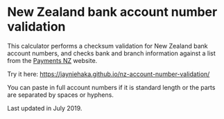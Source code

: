 # New Zealand bank account number validation

This calculator performs a checksum validation for New Zealand bank account numbers, and checks bank and branch information against a list from the [Payments NZ](https://www.paymentsnz.co.nz/resources/industry-registers/bank-branch-register/) website.

Try it here: https://jayniehaka.github.io/nz-account-number-validation/

You can paste in full account numbers if it is standard length or the parts are separated by spaces or hyphens.

Last updated in July 2019.
